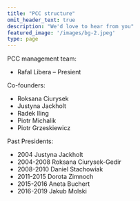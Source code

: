 ```yaml
---
title: "PCC structure"
omit_header_text: true
description: "We'd love to hear from you"
featured_image: '/images/bg-2.jpeg'
type: page
---
```


PCC management team:

- Rafal Libera – Presient

Co-founders:

- Roksana Ciurysek
- Justyna Jackholt
- Radek Iling
- Piotr Michalik
- Piotr Grzeskiewicz  

Past Presidents:

- 2004 Justyna Jackholt
- 2004-2008 Roksana Ciurysek-Gedir
- 2008-2010 Daniel Stachowiak
- 2011-2015 Dorota Zimnoch
- 2015-2016 Aneta Buchert
- 2016-2019 Jakub Molski